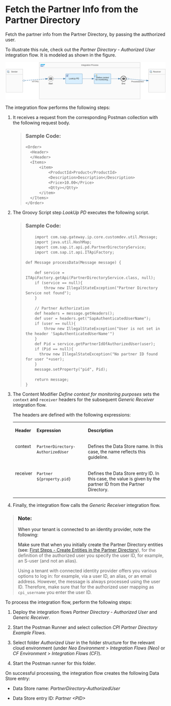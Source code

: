<!-- loioa44a1f9617ab4536b652979535957ba6 -->

# Fetch the Partner Info from the Partner Directory

Fetch the partner info from the Partner Directory, by passing the autthorized user.

To illustrate this rule, check out the *Partner Directory - Authorized User* integration flow. It is modeled as shown in the figure.

 ![](images/Guidelines_Partner_Directory_Authorized_User_1871812.png) 

The integration flow performs the following steps:

1.  It receives a request from the corresponding Postman collection with the following request body.

    > ### Sample Code:  
    > ```
    > <Order>
    > 	<Header>
    > 	</Header>
    > 	<Items>
    > 		<item>
    > 			<ProductId>Product</ProductId>
    > 			<Description>Description</Description>
    > 			<Price>10.00</Price>
    > 			<Qtty></Qtty>
    > 		</item>
    > 	</Items>
    > </Order>
    > ```

2.  The Groovy Script step *LookUp PD* executes the following script.

    > ### Sample Code:  
    > ```
    >     import com.sap.gateway.ip.core.customdev.util.Message;
    >     import java.util.HashMap;
    >     import com.sap.it.api.pd.PartnerDirectoryService;
    >     import com.sap.it.api.ITApiFactory;
    > 
    > def Message processData(Message message) {
    > 
    >     def service = ITApiFactory.getApi(PartnerDirectoryService.class, null); 
    >     if (service == null){
    >         throw new IllegalStateException("Partner Directory Service not found");
    >     }
    > 	
    >     // Partner Authorization
    >     def headers = message.getHeaders();
    >     def user = headers.get("SapAuthenticatedUserName");
    >     if (user == null){
    >         throw new IllegalStateException("User is not set in the header 'SapAuthenticatedUserName'")      
    >     }
    >     def Pid = service.getPartnerIdOfAuthorizedUser(user);
    >     if (Pid == null){
    > 		throw new IllegalStateException("No partner ID found for user "+user);
    >     }
    >     message.setProperty("pid", Pid);    
    > 
    >     return message;
    > }
    > ```

3.  The Content Modifier *Define context for monitoring purposes* sets the `context` and `receiver` headers for the subsequent *Generic Receiver* integration flow.

    The headers are defined with the following expressions:

    <a name="loioa44a1f9617ab4536b652979535957ba6__table_jfg_clv_2mb"/>


    <table>
    <tr>
    <th valign="top">

    Header


    
    </th>
    <th valign="top">

    Expression


    
    </th>
    <th valign="top">

    Description


    
    </th>
    </tr>
    <tr>
    <td valign="top">

    context


    
    </td>
    <td valign="top">

    `PartnerDirectory-AuthorizedUser`


    
    </td>
    <td valign="top">

    Defines the Data Store name. In this case, the name reflects this guideline.


    
    </td>
    </tr>
    <tr>
    <td valign="top">

    receiver


    
    </td>
    <td valign="top">

     `Partner ${property.pid}` 


    
    </td>
    <td valign="top">

    Defines the Data Store entry ID. In this case, the value is given by the partner ID from the Partner Directory.


    
    </td>
    </tr>
    </table>
    
4.  Finally, the integration flow calls the *Generic Receiver* integration flow.


> ### Note:  
> When your tenant is connected to an identity provider, note the following:
> 
> Make sure that when you initially create the Partner Directory entities \(see: [First Steps - Create Entities in the Partner Directory](first-steps-create-entities-in-the-partner-directory-d32359a.md)\), for the definition of the authorized user you specify the user ID, for example, an S-user \(and not an alias\).
> 
> Using a tenant with connected identity provider offers you various options to log in: for example, via a user ID, an alias, or an email address. However, the message is always processed using the user ID. Therefore, make sure that for the authorized user mapping as `cpi_username` you enter the user ID.

To process the integration flow, perform the following steps:

1.  Deploy the integration flows *Partner Directory - Authorized User* and *Generic Receiver*.

2.  Start the Postman Runner and select collection *CPI Partner Directory Example Flows*.

3.  Select folder *Authorized User* in the folder structure for the relevant cloud environment \(under *Neo Environment* \> *Integration Flows \(Neo\)* or *CF Environment* \> *Integration Flows \(CF\)*\).

4.  Start the Postman runner for this folder.


On successful processing, the integration flow creates the following Data Store entry:

-   Data Store name: *PartnerDirectory-AuthorizedUser*

-   Data Store entry ID: *Partner <PID\>*


